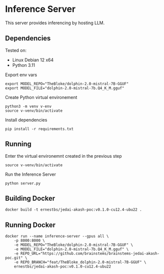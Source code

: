 # Inference Server
This server provides inferencing by hosting LLM.

## Dependencies
Tested on:
- Linux Debian 12 x64
- Python 3.11

Export env vars
```
export MODEL_REPO="TheBloke/dolphin-2.0-mistral-7B-GGUF"
export MODEL_FILE="dolphin-2.0-mistral-7b.Q4_K_M.gguf"
```
Create Python virtual environement
```
python3 -m venv v-env
source v-venv/bin/activate
```
Install dependencies
```
pip install -r requirements.txt
```

## Running
Enter the virtual environemnt created in the previous step
```
source v-venv/bin/activate
```
Run the Inference Server
```
python server.py
```

## Building Docker
```
docker build -t ernestbs/jedai-akash-poc:v0.1.0-cu12.4-ubu22 .
```

## Running Docker
```
docker run --name inference-server --gpus all \
    -p 8000:8000 \
    -e MODEL_REPO="TheBloke/dolphin-2.0-mistral-7B-GGUF" \
    -e MODEL_FILE="dolphin-2.0-mistral-7b.Q4_K_M.gguf" \
    -e REPO_URL="https://github.com/brainstems/brainstems-jedai-akash-poc.git" \
    -e REPO_BRANCH="feat/TheBloke_dolphin-2.0-mistral-7B-GGUF" \
    ernestbs/jedai-akash-poc:v0.1.0-cu12.4-ubu22
```
